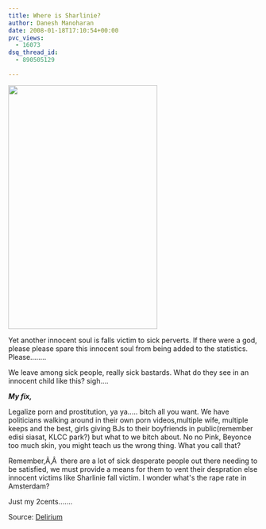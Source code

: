 ```yaml
---
title: Where is Sharlinie?
author: Danesh Manoharan
date: 2008-01-18T17:10:54+00:00
pvc_views:
  - 16073
dsq_thread_id:
  - 890505129

---
```

<img loading="lazy" src="http://farm3.static.flickr.com/2353/2196795357_ffb7fb70d9.jpg?v=0" height="491" width="300" />

Yet another innocent soul is falls victim to sick perverts. If there were a god, please please spare this innocent soul from being added to the statistics. Please........

We leave among sick people, really sick bastards. What do they see in an innocent child like this? sigh....

_**My fix,**_

Legalize porn and prostitution, ya ya..... bitch all you want. We have politicians walking around in their own porn videos,multiple wife, multiple keeps and the best, girls giving BJs to their boyfriends in public(remember edisi siasat, KLCC park?) but what to we bitch about. No no Pink, Beyonce too much skin, you might teach us the wrong thing. What you call that?

Remember,Ã‚Â  there are a lot of sick desperate people out there needing to be satisfied, we must provide a means for them to vent their despration else innocent victims like Sharlinie fall victim. I wonder what's the rape rate in Amsterdam?

Just my 2cents.......

Source: [Delirium][1]

 [1]: http://www.abinesh.com/delirium/posts/nini-update/